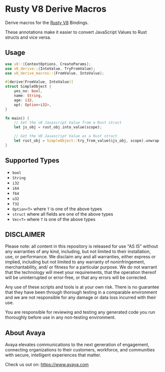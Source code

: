 # Rusty V8 Derive Macros

Derive macros for the [Rusty V8](https://github.com/denoland/rusty_v8) Bindings.

These annotations make it easier to convert JavaScript Values to Rust structs and vice versa.

## Usage

```rust
use v8::{ContextOptions, CreateParams};
use v8_derive::{IntoValue, TryFromValue};
use v8_derive_macros::{FromValue, IntoValue};

#[derive(FromValue, IntoValue)]
struct SimpleObject {
    yes_no: bool,
    name: String,
    age: i32,
    opt: Option<i32>,
}

fn main() {
    // Set the v8 Javascript Value from a Rust struct
    let js_obj = rust_obj.into_value(scope);

    // Get the V8 Javascript Value as a Rust struct
    let rust_obj = SimpleObject::try_from_value(&js_obj, scope).unwrap();
}
```

## Supported Types

- `bool`
- `String`
- `i32`
- `i64`
- `f64`
- `u32`
- `f32`
- `Option<T>` where `T` is one of the above types
- `struct` where all fields are one of the above types
- `Vec<T>` where `T` is one of the above types

## DISCLAIMER

Please note: all content in this repository is released for use "AS IS" without any warranties of any kind, including, but not limited to their installation, use, or performance. We disclaim any and all warranties, either express or implied, including but not limited to any warranty of noninfringement, merchantability, and/ or fitness for a particular purpose. We do not warrant that the technology will meet your requirements, that the operation thereof will be uninterrupted or error-free, or that any errors will be corrected.

Any use of these scripts and tools is at your own risk. There is no guarantee that they have been through thorough testing in a comparable environment and we are not responsible for any damage or data loss incurred with their use.

You are responsible for reviewing and testing any generated code you run thoroughly before use in any non-testing environment.

## About Avaya

Avaya elevates communications to the next generation of engagement, connecting organizations to their customers, workforce, and communities with secure, intelligent experiences that matter.

Check us out on: https://www.avaya.com